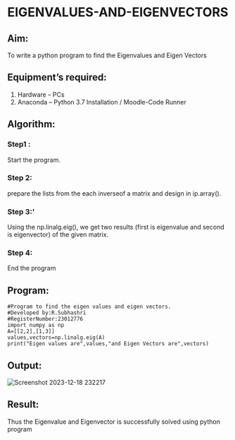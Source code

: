 # EIGENVALUES-AND-EIGENVECTORS
## Aim:
To write a python program to find the Eigenvalues and Eigen Vectors
## Equipment’s required:
1. 	Hardware – PCs
2. 	Anaconda – Python 3.7 Installation / Moodle-Code Runner
## Algorithm:
### Step1 : 

Start the program.

### Step 2: 

prepare the lists from the each inverseof a matrix and design in ip.array().

### Step 3:'

Using the np.linalg.eig(),  we get two results (first is eigenvalue and second is eigenvector) of the given matrix.

### Step 4: 

End the program

## Program:
```
#Program to find the eigen values and eigen vectors.
#Developed by:R.Subhashri 
#RegisterNumber:23012776
import numpy as np
A=[[2,2],[1,3]]
values,vectors=np.linalg.eig(A)
print("Eigen values are",values,"and Eigen Vectors are",vectors)
```

## Output:
![Screenshot 2023-12-18 232217](https://github.com/SubhashriRavichandran10/EIGENVALUES-AND-EIGENVECTORS/assets/145743413/7901919c-c627-4f91-a9be-fd762d85d536)

## Result:
Thus the Eigenvalue and Eigenvector is successfully solved using python program
